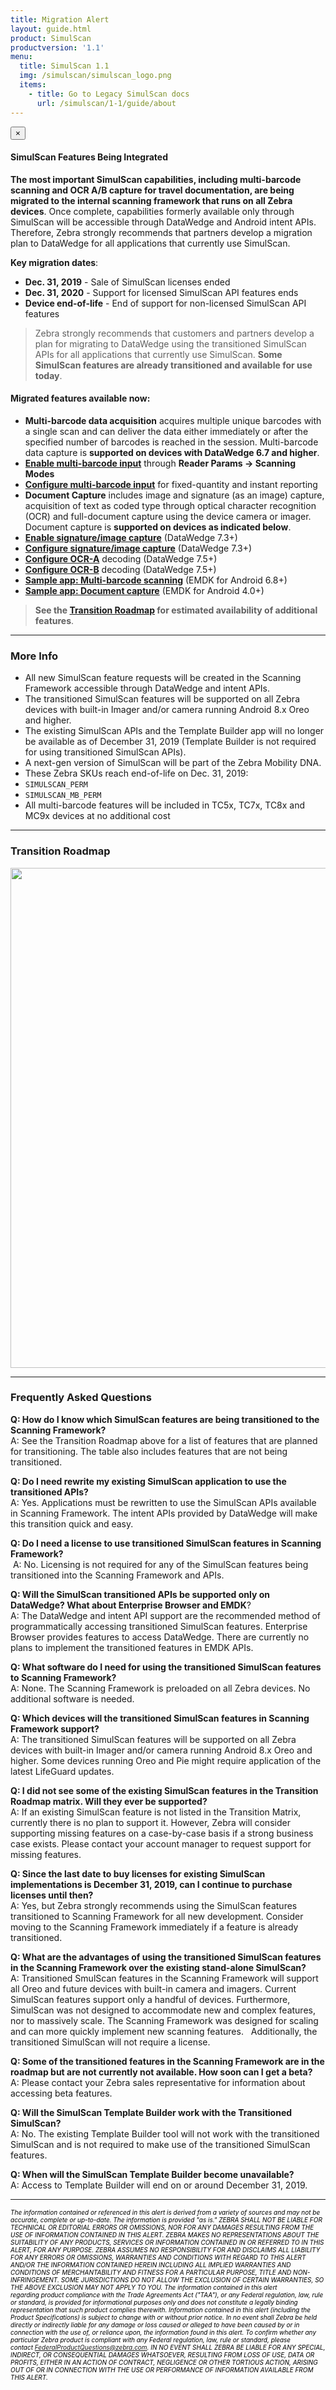 ```yaml
---
title: Migration Alert
layout: guide.html
product: SimulScan
productversion: '1.1'
menu:
  title: SimulScan 1.1
  img: /simulscan/simulscan_logo.png
  items:
    - title: Go to Legacy SimulScan docs
      url: /simulscan/1-1/guide/about
---
```



<div class="alert alert-danger alert-dismissible fade in" role="alert"> <button type="button" class="close" data-dismiss="alert" aria-label="Close"><span aria-hidden="true">×</span></button> <h4>SimulScan Features Being Integrated</h4> <p><b>The most important SimulScan capabilities, including multi-barcode scanning and OCR A/B capture for travel documentation, are being migrated to the internal scanning framework that runs on all Zebra devices</b>. Once complete, capabilities formerly available only through SimulScan will be accessible through DataWedge and Android intent APIs. Therefore, Zebra strongly recommends that partners develop a migration plan to DataWedge for all applications that currently use SimulScan.</p><p><b>Key migration dates</b>:
    </p><ul>
        <li><b>Dec. 31, 2019</b> - Sale of SimulScan licenses ended</li>
        <li><b>Dec. 31, 2020</b> - Support for licensed SimulScan API features ends</li>
        <li><b>Device end-of-life</b> - End of support for non-licensed SimulScan API features</li>
    </ul>
</div>

> Zebra strongly recommends that customers and partners develop a plan for migrating to DataWedge using the transitioned SimulScan APIs for all applications that currently use SimulScan. **Some SimulScan features are already transitioned and available for use today**. <br>

#### Migrated features available now:
* **Multi-barcode data acquisition** acquires multiple unique barcodes with a single scan and can deliver the data either immediately or after the specified number of barcodes is reached in the session. Multi-barcode data capture is **supported on devices with DataWedge 6.7 and higher**.
 * **[Enable multi-barcode input](/datawedge/7-5/guide/input/barcode/#readerparams)** through **Reader Params -> Scanning Modes**
 * **[Configure multi-barcode input](/datawedge/7-5/guide/input/barcode/#multibarcodeparams)** for fixed-quantity and instant reporting
* **Document Capture** includes image and signature (as an image) capture, acquisition of text as coded type through optical character recognition (OCR) and full-document capture using the device camera or imager. Document capture is **supported on devices as indicated below**.  
 * **[Enable signature/image capture](/datawedge/7-5/guide/input/barcode/#multibarcodeparams)** (DataWedge 7.3+)
 * **[Configure signature/image capture](/datawedge/7-5/guide/input/barcode/#decodersignature)** (DataWedge 7.3+)
 * **[Configure OCR-A](/datawedge/7-5/guide/input/barcode#ocra)** decoding (DataWedge 7.5+)
 * **[Configure OCR-B](/datawedge/7-5/guide/input/barcode#ocrb)** decoding (DataWedge 7.5+)
 * **[Sample app: Multi-barcode scanning](/emdk-for-android/7-5/samples/multibarcode1/)** (EMDK for Android 6.8+)
 * **[Sample app: Document capture](/emdk-for-android/7-5/samples/simulscan/)** (EMDK for Android 4.0+)

>**See the [Transition Roadmap](#transitionroadmap) for estimated availability of additional features**.

-----

### More Info
* All new SimulScan feature requests will be created in the Scanning Framework accessible through DataWedge and intent APIs.
* The transitioned SimulScan features will be supported on all Zebra devices with built-in Imager and/or camera running Android 8.x Oreo and higher.
* The existing SimulScan APIs and the Template Builder app will no longer be available as of December 31, 2019 (Template Builder is not required for using transitioned SimulScan APIs).
* A next-gen version of SimulScan will be part of the Zebra Mobility DNA.
* These Zebra SKUs reach end-of-life on Dec. 31, 2019: 
 * `SIMULSCAN_PERM` 
 * `SIMULSCAN_MB_PERM` 
* All multi-barcode features will be included in TC5x, TC7x, TC8x and MC9x devices at no additional cost


<!-- 12/10/19- removed, seemed misleading (as if only these devices were supported)

SimulScan currently supports only these devices: 
 * MC33
 * TC51/TC51-HC/TC52/TC56/TC57
 * TC55 
 * TC70/TC72/TC75/TC77
 * TC70x/TC75x
 * TC8000 

 -->

 -----

### Transition Roadmap
<img style="height:800px" src="simulscan_feature_table.png"/>

-----

### Frequently Asked Questions 

**Q: How do I know which SimulScan features are being transitioned to the Scanning Framework?**<br>
A: See the Transition Roadmap above for a list of features that are planned for transitioning. The table also includes features that are not being transitioned.

**Q: Do I need rewrite my existing SimulScan application to use the transitioned APIs?** <br>
A: Yes. Applications must be rewritten to use the SimulScan APIs available in Scanning Framework. The intent APIs provided by DataWedge will make this transition quick and easy. 

**Q: Do I need a license to use transitioned SimulScan features in Scanning Framework?**<br> 
 A: No. Licensing is not required for any of the SimulScan features being transitioned into the Scanning Framework and APIs. 

**Q: Will the SimulScan transitioned APIs be supported only on DataWedge? What about Enterprise Browser and EMDK**?<br>
A: The DataWedge and intent API support are the recommended method of programmatically accessing transitioned SimulScan features. Enterprise Browser provides features to access DataWedge. There are currently no plans to implement the transitioned features in EMDK APIs.

**Q: What software do I need for using the transitioned SimulScan features to Scanning Framework?**<br>
A: None. The Scanning Framework is preloaded on all Zebra devices. No additional software is needed.<br>

**Q: Which devices will the transitioned SimulScan features in Scanning Framework support?**<br>
A: The transitioned SimulScan features will be supported on all Zebra devices with built-in Imager and/or camera running Android 8.x Oreo and higher. Some devices running Oreo and Pie might require application of the latest LifeGuard updates.

**Q: I did not see some of the existing SimulScan features in the Transition Roadmap matrix. Will they ever be supported?**<br> 
A: If an existing SimulScan feature is not listed in the Transition Matrix, currently there is no plan to support it. However, Zebra will consider supporting missing features on a case-by-case basis if a strong business case exists. Please contact your account manager to request support for missing features.

**Q: Since the last date to buy licenses for existing SimulScan implementations is December 31, 2019, can I continue to purchase licenses until then?**<br>
A: Yes, but Zebra strongly recommends using the SimulScan features transitioned to Scanning Framework for all new development. Consider moving to the Scanning Framework immediately if a feature is already transitioned. 

**Q: What are the advantages of using the transitioned SimulScan features in the Scanning Framework over the existing stand-alone SimulScan?**<br>
A: Transitioned SmulScan features in the Scanning Framework will support all Oreo and future devices with built-in camera and imagers. Current SimulScan features support only a handful of devices. Furthermore, SimulScan was not designed to accommodate new and complex features, nor to massively scale. The Scanning Framework was designed for scaling and can more quickly implement new scanning features.   Additionally, the transitioned SimulScan will not require a license. 

**Q: Some of the transitioned features in the Scanning Framework are in the roadmap but are not currently not available. How soon can I get a beta?** <br>
A: Please contact your Zebra sales representative for information about accessing beta features.

**Q: Will the SimulScan Template Builder work with the Transitioned SimulScan?**<br>
A: No. The existing Template Builder tool will not work with the transitioned SimulScan and is not required to make use of the transitioned SimulScan features.

**Q: When will the SimulScan Template Builder become unavailable?**<br>
A: Access to Template Builder will end on or around December 31, 2019. 

-----

<i><font size="1" color="black"> The information contained or referenced in this alert is derived from a variety of sources and may not be accurate, complete or up-to-date. The information is provided "as is." ZEBRA SHALL NOT BE LIABLE FOR TECHNICAL OR EDITORIAL ERRORS OR OMISSIONS, NOR FOR ANY DAMAGES RESULTING FROM THE USE OF INFORMATION CONTAINED IN THIS ALERT. ZEBRA MAKES NO REPRESENTATIONS ABOUT THE SUITABILITY OF ANY PRODUCTS, SERVICES OR INFORMATION CONTAINED IN OR REFERRED TO IN THIS ALERT, FOR ANY PURPOSE. ZEBRA ASSUMES NO RESPONSIBILITY FOR AND DISCLAIMS ALL LIABILITY FOR ANY ERRORS OR OMISSIONS, WARRANTIES AND CONDITIONS WITH REGARD TO THIS ALERT AND/OR THE INFORMATION CONTAINED HEREIN INCLUDING ALL IMPLIED WARRANTIES AND CONDITIONS OF MERCHANTABILITY AND FITNESS FOR A PARTICULAR PURPOSE, TITLE AND NON-INFRINGEMENT. SOME JURISDICTIONS DO NOT ALLOW THE EXCLUSION OF CERTAIN WARRANTIES, SO THE ABOVE EXCLUSION MAY NOT APPLY TO YOU. The information contained in this alert regarding product compliance with the Trade Agreements Act ("TAA"), or any Federal regulation, law, rule or standard, is provided for informational purposes only and does not constitute a legally binding representation that such product complies therewith. Information contained in this alert (including the Product Specifications) is subject to change with or without prior notice. In no event shall Zebra be held directly or indirectly liable for any damage or loss caused or alleged to have been caused by or in connection with the use of, or reliance upon, the information found in this alert. To confirm whether any particular Zebra product is compliant with any Federal regulation, law, rule or standard, please contact FederalProductQuestions@zebra.com. IN NO EVENT SHALL ZEBRA BE LIABLE FOR ANY SPECIAL, INDIRECT, OR CONSEQUENTIAL DAMAGES WHATSOEVER, RESULTING FROM LOSS OF USE, DATA OR PROFITS, EITHER IN AN ACTION OF CONTRACT, NEGLIGENCE OR OTHER TORTIOUS ACTION, ARISING OUT OF OR IN CONNECTION WITH THE USE OR PERFORMANCE OF INFORMATION AVAILABLE FROM THIS ALERT.</font></i>

 